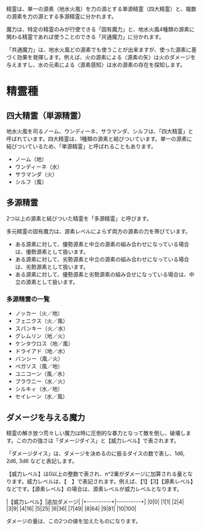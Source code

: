 精霊は、単一の源素（地水火風）を力の源とする単源精霊（四大精霊）と、複数の源素を力の源とする多源精霊に分かれます。

魔力は、特定の精霊のみが行使できる「固有魔力」と、地水火風4種類の源素に関わる精霊であれば使うことのできる「共通魔力」に分かれます。

「共通魔力」は、地水火風どの源素でも使うことが出来ますが、使った源素に基づく効果を発揮します。例えば、火の源素による〈源素の矢〉は火のダメージを与えますし、水の元素による〈源素感知〉は水の源素の存在を探知します。

# 精霊種

## 四大精霊（単源精霊）

地水火風を司るノーム、ウンディーネ、サラマンダ、シルフは、「四大精霊」と呼ばれています。四大精霊は、1種類の源素と結びついています。単一の源素に結びついているため、「単源精霊」と呼ばれることもあります。

* ノーム（地）
* ウンディーネ（水）
* サラマンダ（火）
* シルフ（風）


## 多源精霊

2つ以上の源素と結びついた精霊を「多源精霊」と呼びます。

多元精霊の固有魔力は、源素レベルによらず両方の源素の力を帯びています。

* ある源素に対して、優勢源素と中立の源素の組み合わせになっている場合は、優勢源素として扱います。
* ある源素に対して、劣勢源素と中立の源素の組み合わせになっている場合は、劣勢源素として扱います。
* ある源素に対して、優勢源素と劣勢源素の組み合せになっている場合は、中立の源素として扱います。

### 多源精霊の一覧

* ノッカー（火／地）
* フェニクス（火／風）
* スパンキー（火／水）
* グレムリン（地／火）
* ケンタウロス（地／風）
* ドライアド（地／水）
* バンシー（風／火）
* ペガソス（風／地）
* ユニコーン（風／水）
* ブラウニー（水／火）
* シルキィ（水／地）
* セイレーン（水／風）


## ダメージを与える魔力

精霊の解き放つ荒々しい魔力は時に圧倒的な暴力となって敵を倒し、破壊します。この力の強さは「ダメージダイス」と【威力レベル】で表されます。

「ダメージダイス」は、ダメージを決めるのに振るダイスの数で表し、1d6, 2d6, 3d6 などと表記します。

【威力レベル】は0以上の整数で表され、n^2乗がダメージに加算される量となります。威力レベルは、【　】で表記されます。例えば、【1】【3】【源素レベル】などです。【源素レベル】の場合は、源素レベルが威力レベルとなります。

|【威力レベル】|追加ダメージ|
|+----------+|----------+|
|0|0|
|1|1|
|2|4|
|3|9|
|4|16|
|5|25|
|6|36|
|7|49|
|8|64|
|9|81|
|10|100|

ダメージの量は、この2つの値を加えたものになります。
